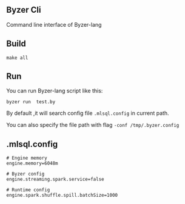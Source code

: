 ## Byzer Cli

Command line interface of Byzer-lang

## Build

```
make all
```

## Run

You can run Byzer-lang script like this:

```
byzer run  test.by
```

By default ,it will search config file `.mlsql.config` in current path.

You can also specify the file path with flag `-conf /tmp/.byzer.config`

## .mlsql.config

```
# Engine memory
engine.memory=6048m

# Byzer config
engine.streaming.spark.service=false

# Runtime config
engine.spark.shuffle.spill.batchSize=1000
```



